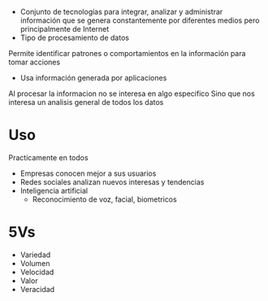 - Conjunto de tecnologías para integrar, analizar y administrar información que se genera constantemente por diferentes medios pero principalmente de Internet
- Tipo de procesamiento de datos

Permite identificar patrones o comportamientos en la información para tomar acciones
- Usa información generada por aplicaciones

Al procesar la informacion no se interesa en algo especifico
Sino que nos interesa un analisis general de todos los datos

# Uso

Practicamente en todos
- Empresas conocen mejor a sus usuarios
- Redes sociales analizan nuevos interesas y tendencias
- Inteligencia artificial
	- Reconocimiento de voz, facial, biometricos

# 5Vs

- Variedad
- Volumen
- Velocidad
- Valor
- Veracidad